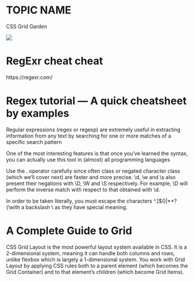 <h1>TOPIC NAME</h1>

CSS Grid Garden

<img src="../img/gridGarden.png">

<h1>RegExr cheat cheat</h1>
https://regexr.com/

<h1>Regex tutorial — A quick cheatsheet by examples</h1>

Regular expressions (regex or regexp) are extremely useful in extracting information from any text by searching for one or more matches of a specific search pattern

One of the most interesting features is that once you’ve learned the syntax, you can actually use this tool in (almost) all programming languages

Use the . operator carefully since often class or negated character class (which we’ll cover next) are faster and more precise.
\d, \w and \s also present their negations with \D, \W and \S respectively.
For example, \D will perform the inverse match with respect to that obtained with \d.

In order to be taken literally, you must escape the characters ^.[$()|*+?{\with a backslash \ as they have special meaning.

<h1>A Complete Guide to Grid</h1>

CSS Grid Layout is the most powerful layout system available in CSS. It is a 2-dimensional system, meaning it can handle both columns and rows, unlike flexbox which is largely a 1-dimensional system. You work with Grid Layout by applying CSS rules both to a parent element (which becomes the Grid Container) and to that element’s children (which become Grid Items).




